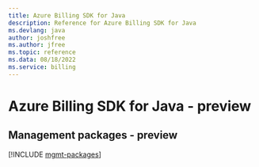 ```yaml
---
title: Azure Billing SDK for Java
description: Reference for Azure Billing SDK for Java
ms.devlang: java
author: joshfree
ms.author: jfree
ms.topic: reference
ms.data: 08/18/2022
ms.service: billing
---
```

# Azure Billing SDK for Java - preview

## Management packages - preview
[!INCLUDE [mgmt-packages](billing-mgmt-index.md)]